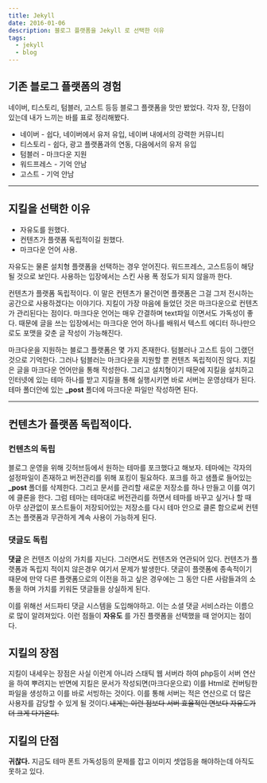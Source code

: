 ```yaml
---
title: Jekyll
date: 2016-01-06
description: 블로그 플랫폼을 Jekyll 로 선택한 이유
tags:
  - jekyll
  - blog
---
```


## 기존 블로그 플랫폼의 경험

네이버, 티스토리, 텀블러, 고스트 등등 블로그 플랫폼을 맛만 봤었다. 각자 장, 단점이 있는데 내가 느끼는 바를 표로 정리해봤다.

* 네이버 - 쉽다, 네이버에서 유저 유입, 네이버 내에서의 강력한 커뮤니티
* 티스토리 - 쉽다, 광고 플랫폼과의 연동, 다음에서의 유저 유입
* 텀블러 - 마크다운 지원
* 워드프레스 - 기억 안남
* 고스트 - 기억 안남

---

## 지킬을 선택한 이유

* 자유도를 원했다.
* 컨텐츠가 플랫폼 독립적이길 원했다.
* 마크다운 언어 사용.

자유도는 물론 설치형 플랫폼을 선택하는 경우 얻어진다. 워드프레스, 고스트등이 해당될 것으로 보인다. 사용하는 입장에서는 스킨 사용 폭 정도가 되지 않을까 한다.

컨텐츠가 플랫폼 독립적이다. 이 말은 컨텐츠가 물건이면 플랫폼은 그걸 그저 전시하는 공간으로 사용하겠다는 이야기다.  지킬이 가장 마음에 들었던 것은 마크다운으로 컨텐츠가 관리된다는 점이다. 마크다운 언어는 매우 간결하며 text파일 이면서도 가독성이 좋다. 때문에 글을 쓰는 입장에서는 마크다운 언어 하나를 배워서 텍스트 에디터 하나만으로도 포맷을 갖춘 글 작성이 가능해진다.

마크다운을 지원하는 블로그 플랫폼은 몇 가지 존재한다. 텀블러나 고스트 등이 그랬던 것으로 기억한다. 그러나 텀블러는 마크다운을 지원할 뿐 컨텐츠 독립적이진 않다.
지킬은 글을 마크다운 언어만을 통해 작성한다. 그리고 설치형이기 때문에 지킬을 설치하고 인터넷에 있는 테마 하나를 받고 지킬을 통해 실행시키면 바로 서버는 운영상태가 된다. 테마 폴더안에 있는 **_post** 폴더에 마크다운 파일만 작성하면 된다.

---

## 컨텐츠가 플랫폼 독립적이다.  

### 컨텐츠의 독립

블로그 운영을 위해 깃허브등에서 원하는 테마를 포크했다고 해보자. 테마에는 각자의 설정파일이 존재하고 버전관리를 위해 포킹이 필요하다. 포크를 하고 샘플로 들어있는 **_post** 폴더를 삭제한다. 그리고 문서를 관리할 새로운 저장소를 하나 만들고 이를 여기에 클론을 한다. 그럼 테마는 테마대로 버전관리를 하면서 테마를 바꾸고 싶거나 할 때 아무 상관없이 포스트들이 저장되어있는 저장소를 다시 테마 안으로 클론 함으로써 컨텐츠는 플랫폼과 무관하게 계속 사용이 가능하게 된다.

### 댓글도 독립

**댓글** 은 컨텐츠 이상의 가치를 지닌다. 그러면서도 컨텐츠와 연관되어 있다. 컨텐츠가 플랫폼과 독립지 적이지 않은경우 여기서 문제가 발생한다. 댓글이 플랫폼에 종속적이기 때문에 만약 다른 플랫폼으로의 이전을 하고 싶은 경우에는 그 동안 다른 사람들과의 소통을 하며 가치를 키워돈 댓글들을 상실하게 된다.  

이를 위해선 서드파티 댓글 시스템을 도입해야하고. 이는 소셜 댓글 서비스라는 이름으로 많이 알려져있다. 이런 점들이 **자유도** 를 가진 플랫폼을 선택했을 때 얻어지는 점이다.

## 지킬의 장점

지킬이 내세우는 장점은 사실 이런게 아니라 스태틱 웹 서버라 하여 php등이 서버 연산을 하여 뿌려지는 반면에 지킬은 문서가 작성되면(마크다운으로) 이를 Html로 컨버팅한 파일을 생성하고 이를 바로 서빙하는 것이다. 이를 통해 서버는 적은 연산으로 더 많은 사용자를 감당할 수 있게 될 것이다.~~내게는 이런 점보다 서버 효율적인 면보다 자유도가 더 크게 다가온다.~~

## 지킬의 단점

**귀찮다.** 지금도 테마 폰트 가독성등의 문제를 잡고 이미지 셋업등을 해야하는데 아직도 못하고 있다.
